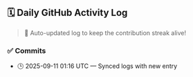 ## 🗓️ Daily GitHub Activity Log

> 🤖 Auto-updated log to keep the contribution streak alive!

### ✅ Commits

- 🕒 2025-09-11 01:16 UTC — Synced logs with new entry

